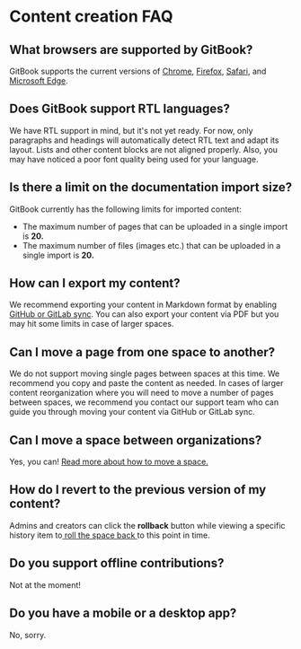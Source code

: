 # Content creation FAQ

## What browsers are supported by GitBook?

GitBook supports the current versions of [Chrome](https://www.google.com/chrome/), [Firefox](http://www.mozilla.org/firefox/), [Safari](http://www.apple.com/safari/), and [Microsoft Edge](https://www.microsoft.com/en-us/windows/microsoft-edge).

## Does GitBook support RTL languages?

We have RTL support in mind, but it's not yet ready. For now, only paragraphs and headings will automatically detect RTL text and adapt its layout. Lists and other content blocks are not aligned properly. Also, you may have noticed a poor font quality being used for your language.

## Is there a limit on the documentation import size?

GitBook currently has the following limits for imported content:

* The maximum number of pages that can be uploaded in a single import is **20.**
* The maximum number of files (images etc.) that can be uploaded in a single import is **20.**

## **How can I export my content?**

We recommend exporting your content in Markdown format by enabling [GitHub or GitLab sync](../integrations/git-sync/). You can also export your content via PDF but you may hit some limits in case of larger spaces.&#x20;

## Can I move a page from one space to another?&#x20;

We do not support moving single pages between spaces at this time. We recommend you copy and paste the content as needed. In cases of larger content reorganization where you will need to move a number of pages between spaces, we recommend you contact our support team who can guide you through moving your content via GitHub or GitLab sync.&#x20;

## Can I move a space between organizations?

Yes, you can!  [Read more about how to move a space. ](content-structure/what-is-a-space.md#move-a-space)

## How do I revert to the previous version of my content?&#x20;

Admins and creators can click the **rollback** button while viewing a specific history item to[ roll the space back ](activity-history.md#rolling-back-to-a-previous-version)to this point in time.&#x20;

## Do you support offline contributions?&#x20;

Not at the moment!&#x20;

## Do you have a mobile or a desktop app?

No, sorry.&#x20;
